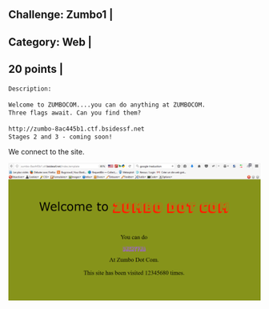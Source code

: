 Challenge: Zumbo1 |
----------------------------------------
Category: Web |
----------------------------------------
20 points |
----------------------------------------

```
Description:

Welcome to ZUMBOCOM....you can do anything at ZUMBOCOM.
Three flags await. Can you find them?

http://zumbo-8ac445b1.ctf.bsidessf.net
Stages 2 and 3 - coming soon!

```

We connect to the site.

<img src="./../files/site2.png">

``` php
